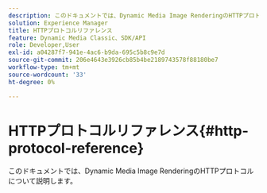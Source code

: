 ```yaml
---
description: このドキュメントでは、Dynamic Media Image RenderingのHTTPプロトコルについて説明します。
solution: Experience Manager
title: HTTPプロトコルリファレンス
feature: Dynamic Media Classic、SDK/API
role: Developer,User
exl-id: a04287f7-941e-4ac6-b9da-695c5b8c9e7d
source-git-commit: 206e4643e3926cb85b4be2189743578f88180be7
workflow-type: tm+mt
source-wordcount: '33'
ht-degree: 0%

---
```


# HTTPプロトコルリファレンス{#http-protocol-reference}

このドキュメントでは、Dynamic Media Image RenderingのHTTPプロトコルについて説明します。
